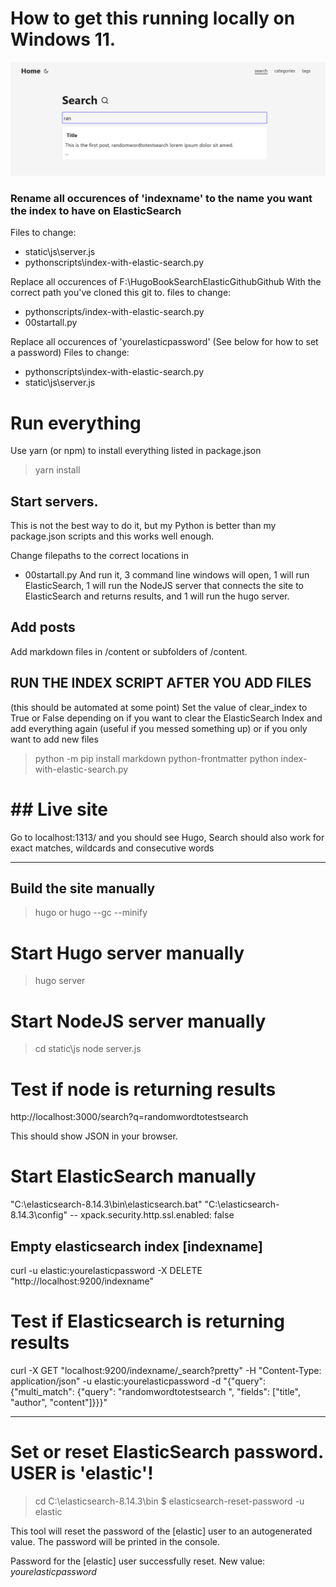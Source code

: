 # How to get this running locally on Windows 11.

![](screenshot.png)

### Rename all occurences of 'indexname' to the name you want the index to have on ElasticSearch

Files to change: 

- static\js\server.js
- pythonscripts\index-with-elastic-search.py

Replace all occurences of
F:\HugoBookSearchElasticGithubGithub
With the correct path  you've cloned this git to.
files to change:

- pythonscripts/index-with-elastic-search.py
- 00startall.py

Replace all occurences of 'yourelasticpassword'
(See below for how to set a password)
Files to change:

- pythonscripts\index-with-elastic-search.py
- static\js\server.js



# Run everything 

Use yarn (or npm) to install everything listed in package.json

> yarn install

## Start servers.

This is not the best way to do it, but my Python is better than my package.json scripts and this works well enough. 

Change filepaths to the correct locations in 
- 00startall.py
And run it, 3 command line windows will open, 1 will run ElasticSearch, 1 will run the NodeJS server that connects the site to ElasticSearch and returns results, and 1 will run the hugo server.


## Add posts
Add markdown files in /content or subfolders of /content.  

## RUN THE INDEX SCRIPT AFTER YOU ADD FILES
(this should be automated at some point)
Set the value of clear_index to True or False depending on if you want to clear the ElasticSearch Index and add everything again (useful if you messed something up) or if you only want to add new files

> python -m pip install markdown python-frontmatter
> python index-with-elastic-search.py


# ## Live site
Go to localhost:1313/ and you should see Hugo, Search should also work for exact matches, wildcards and consecutive words


---- 

## Build the site manually
> hugo
or 
> hugo --gc --minify

# Start Hugo server manually
> hugo server

# Start NodeJS server manually
> cd static\js
> node server.js 

# Test if node is returning results

http://localhost:3000/search?q=randomwordtotestsearch

This should show JSON in your browser.

# Start ElasticSearch manually 
"C:\elasticsearch-8.14.3\bin\elasticsearch.bat"
"C:\elasticsearch-8.14.3\config" --  xpack.security.http.ssl.enabled: false

## Empty elasticsearch index [indexname]
curl -u elastic:yourelasticpassword -X DELETE "http://localhost:9200/indexname"

# Test if Elasticsearch is returning results


curl -X GET "localhost:9200/indexname/_search?pretty" -H "Content-Type: application/json" -u elastic:yourelasticpassword -d "{\"query\": {\"multi_match\": {\"query\": \"randomwordtotestsearch \", \"fields\": [\"title\", \"author\", \"content\"]}}}"

--- 

# Set or reset ElasticSearch password. USER is 'elastic'!
> cd C:\elasticsearch-8.14.3\bin
> $ elasticsearch-reset-password -u elastic

This tool will reset the password of the [elastic] user to an autogenerated value.
The password will be printed in the console.

Password for the [elastic] user successfully reset.
New value: *yourelasticpassword*